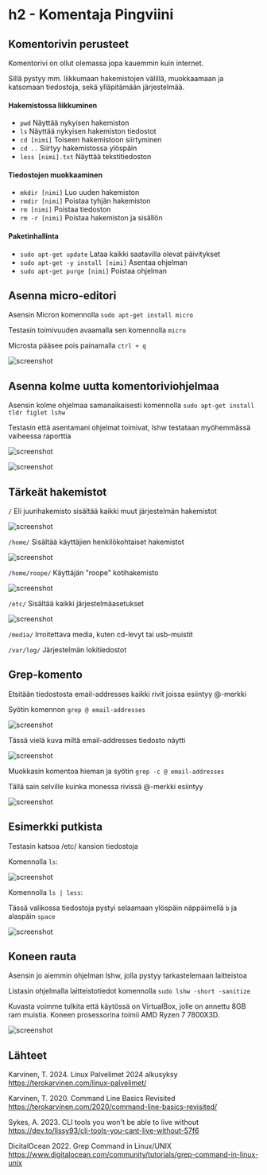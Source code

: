 # h2 - Komentaja Pingviini

## Komentorivin perusteet
Komentorivi on ollut olemassa jopa kauemmin kuin internet.

Sillä pystyy mm. liikkumaan hakemistojen välillä, muokkaamaan ja katsomaan tiedostoja, sekä ylläpitämään järjestelmää. 

#### Hakemistossa liikkuminen
- `pwd` Näyttää nykyisen hakemiston
- `ls` Näyttää nykyisen hakemiston tiedostot
- `cd [nimi]` Toiseen hakemistoon siirtyminen
- `cd ..` Siirtyy hakemistossa ylöspäin
- `less [nimi].txt` Näyttää tekstitiedoston

#### Tiedostojen muokkaaminen
- `mkdir [nimi]` Luo uuden hakemiston
- `rmdir [nimi]` Poistaa tyhjän hakemiston
- `rm [nimi]` Poistaa tiedoston
- `rm -r [nimi]` Poistaa hakemiston ja sisällön

#### Paketinhallinta
- `sudo apt-get update` Lataa kaikki saatavilla olevat päivitykset
- `sudo apt-get -y install [nimi]` Asentaa ohjelman
- `sudo apt-get purge [nimi]` Poistaa ohjelman

## Asenna micro-editori
Asensin Micron komennolla `sudo apt-get install micro`

Testasin toimivuuden avaamalla sen komennolla `micro`

Microsta pääsee pois painamalla `ctrl + q`

![screenshot](https://i.imgur.com/j2wMKDN.png)

## Asenna kolme uutta komentoriviohjelmaa
Asensin kolme ohjelmaa samanaikaisesti komennolla `sudo apt-get install tldr figlet lshw`

Testasin että asentamani ohjelmat toimivat, lshw testataan myöhemmässä vaiheessa raporttia

![screenshot](https://i.imgur.com/kDFbdct.png)

![screenshot](https://i.imgur.com/dyyUYRj.png)

## Tärkeät hakemistot

`/` Eli juurihakemisto sisältää kaikki muut järjestelmän hakemistot

![screenshot](https://i.imgur.com/QugwuRG.png)

`/home/` Sisältää käyttäjien henkilökohtaiset hakemistot

![screenshot](https://i.imgur.com/lFX8Xtu.png)

`/home/roope/` Käyttäjän "roope" kotihakemisto

![screenshot](https://i.imgur.com/iO2uTqp.png)

`/etc/` Sisältää kaikki järjestelmäasetukset

![screenshot](https://i.imgur.com/TXGuOF0.png)

`/media/` Irroitettava media, kuten cd-levyt tai usb-muistit

`/var/log/` Järjestelmän lokitiedostot

## Grep-komento
Etsitään tiedostosta email-addresses kaikki rivit joissa esiintyy @-merkki

Syötin komennon `grep @ email-addresses`

![screenshot](https://i.imgur.com/m63l0P6.png)

Tässä vielä kuva miltä email-addresses tiedosto näytti

![screenshot](https://i.imgur.com/JlenhWh.png)

Muokkasin komentoa hieman ja syötin `grep -c @ email-addresses`

Tällä sain selville kuinka monessa rivissä @-merkki esiintyy

![screenshot](https://i.imgur.com/K9y7WhO.png)

## Esimerkki putkista

Testasin katsoa /etc/ kansion tiedostoja

Komennolla `ls`:

![screenshot](https://i.imgur.com/Nu2Gj6X.png)

Komennolla `ls | less`:

Tässä valikossa tiedostoja pystyi selaamaan ylöspäin näppäimellä `b` ja alaspäin `space`

![screenshot](https://i.imgur.com/JUmjX21.png)

## Koneen rauta
Asensin jo aiemmin ohjelman lshw, jolla pystyy tarkastelemaan laitteistoa

Listasin ohjelmalla laitteistotiedot komennolla `sudo lshw -short -sanitize`

Kuvasta voimme tulkita että käytössä on VirtualBox, jolle on annettu 8GB ram muistia. Koneen prosessorina toimii AMD Ryzen 7 7800X3D. 

![screenshot](https://i.imgur.com/BWKmTyW.png)

## Lähteet
Karvinen, T. 2024. Linux Palvelimet 2024 alkusyksy https://terokarvinen.com/linux-palvelimet/

Karvinen, T. 2020. Command Line Basics Revisited https://terokarvinen.com/2020/command-line-basics-revisited/

Sykes, A. 2023. CLI tools you won't be able to live without https://dev.to/lissy93/cli-tools-you-cant-live-without-57f6

DicitalOcean 2022. Grep Command in Linux/UNIX https://www.digitalocean.com/community/tutorials/grep-command-in-linux-unix
